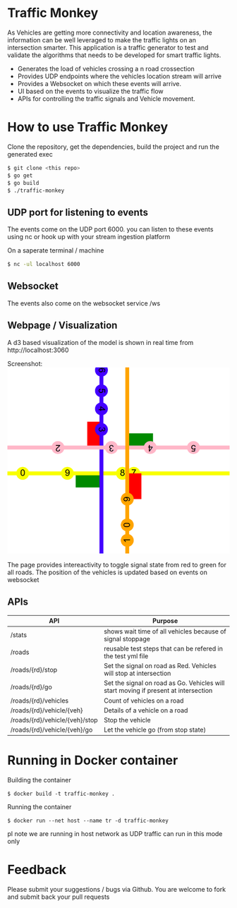 # Traffic Monkey

As Vehicles are getting more connectivity and location awareness, the information can be well leveraged to make the traffic lights on an intersection smarter. This application is a traffic generator to test and validate the algorithms that needs to be developed for smart traffic lights.

  - Generates the load of vehicles crossing a n road crossection
  - Provides UDP endpoints where the vehicles location stream will arrive
  - Provides a Websocket on which these events will arrive.
  - UI based on the events to visualize the traffic flow
  - APIs for controlling the traffic signals and Vehicle movement.


# How to use Traffic Monkey

 Clone the repository, get the dependencies, build the project and run the generated exec

```sh
$ git clone <this repo>
$ go get
$ go build
$ ./traffic-monkey
```

## UDP port for listening to events
The events come on the UDP port 6000. you can listen to these events using nc or hook up with your stream ingestion platform

On a saperate terminal / machine
```sh
$ nc -ul localhost 6000
```

## Websocket
The events also come on the websocket service /ws

## Webpage / Visualization
A d3 based visualization of the model is shown in real time from http://localhost:3060

Screenshot:
![Web Page Screenshot](./screenshot.png "Screenshot")

The page provides intereactivity to toggle signal state from red to green for all roads. The position of the vehicles is updated based on events on websocket

## APIs
| API | Purpose|
|-|-|
|/stats|shows wait time of all vehicles because of signal stoppage|
|/roads|reusable test steps that can be refered in the test yml file|
|/roads/{rd}/stop|Set the signal on road as Red. Vehicles will stop at intersection|
|/roads/{rd}/go|Set the signal on road as Go. Vehicles will start moving if present at intersection|
|/roads/{rd}/vehicles|Count of vehicles on a road|
|/roads/{rd}/vehicle/{veh}|Details of a vehicle on a road|
|/roads/{rd}/vehicle/{veh}/stop|Stop the vehicle|
|/roads/{rd}/vehicle/{veh}/go|Let the vehicle go (from stop state)|


# Running in Docker container

Building the container
```
$ docker build -t traffic-monkey .
```

Running the container
```
$ docker run --net host --name tr -d traffic-monkey
```

pl note we are running in host network as UDP traffic can run in this mode only

# Feedback
Please submit your suggestions / bugs via Github. You are welcome to fork and submit back your pull requests
